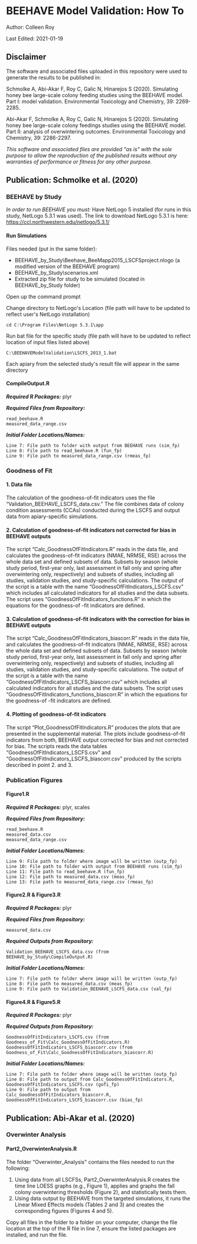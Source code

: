 # BEEHAVE Model Validation: How To
Author: Colleen Roy

Last Edited: 2021-01-19


## Disclaimer
The software and associated files uploaded in this repository were used to generate the results to be published in:

Schmolke A, Abi-Akar F, Roy C, Galic N, Hinarejos S (2020). Simulating honey bee large-scale colony feeding studies using the BEEHAVE model. Part I: model validation. Environmental Toxicology and Chemistry, 39: 2269-2285.

Abi-Akar F, Schmolke A, Roy C, Galic N, Hinarejos S (2020). Simulating honey bee large-scale colony feedings studies using the BEEHAVE model. Part II: analysis of overwintering outcomes. Environmental Toxicology and Chemistry, 39: 2286-2297.

*This software and associated files are provided "as is" with the sole purpose to allow the reproduction of the published results without any warranties of performance or fitness for any other purpose.*

## Publication: Schmolke et al. (2020)
### BEEHAVE by Study
*In order to run BEEHAVE you must:* Have NetLogo 5 installed (for runs in this study, NetLogo 5.3.1 was used). The link to download NetLogo 5.3.1 is here: https://ccl.northwestern.edu/netlogo/5.3.1/

#### Run Simulations
Files needed (put in the same folder):
- BEEHAVE_by_Study\Beehave_BeeMapp2015_LSCFSproject.nlogo (a modified version of the BEEHAVE program)
- BEEHAVE_by_Study\scenarios.xml
- Extracted zip file for study to be simulated (located in BEEHAVE_by_Study folder)

Open up the command prompt

Change directory to NetLogo's Location (file path will have to be updated to reflect user's NetLogo installation)

	cd C:\Program Files\NetLogo 5.3.1\app

Run bat file for the specific study (file path will have to be updated to reflect location of input files listed above)

	C:\BEEHAVEModelValidation\LSCFS_2013_1.bat

Each apiary from the selected study's result file will appear in the same directory

#### CompileOutput.R
**_Required R Packages:_** plyr

**_Required Files from Repository:_**

	read_beehave.R
	measured_data_range.csv

**_Initial Folder Locations/Names:_**

	Line 7: File path to folder with output from BEEHAVE runs (sim_fp)
	Line 8: File path to read_beehave.R (fun_fp)
	Line 9: File path to measured_data_range.csv (rmeas_fp)

### Goodness of Fit
#### 1. Data file
The calculation of the goodness-of-fit indicators uses the file “Validation_BEEHAVE_LSCFS_data.csv.” The file combines data of colony condition assessments (CCAs) conducted during the LSCFS and output data from apiary-specific simulations.

#### 2. Calculation of goodness-of-fit indicators not corrected for bias in BEEHAVE outputs
The script “Calc_GoodnessOfFitIndicators.R” reads in the data file, and calculates the goodness-of-fit indicators (NMAE, NRMSE, RSE) across the whole data set and defined subsets of data. Subsets by season (whole study period, first-year only, last assessment in fall only and spring after overwintering only, respectively) and subsets of studies, including all studies, validation studies, and study-specific calculations.
The output of the script is a table with the name “GoodnessOfFitIndicators_LSCFS.csv” which includes all calculated indicators for all studies and the data subsets.
The script uses “GoodnessOfFitIndicators_functions.R” in which the equations for the goodness-of -fit indicators are defined.

#### 3. Calculation of goodness-of-fit indicators with the correction for bias in BEEHAVE outputs
The script “Calc_GoodnessOfFitIndicators_biascorr.R” reads in the data file, and calculates the goodness-of-fit indicators (NMAE, NRMSE, RSE) across the whole data set and defined subsets of data. Subsets by season (whole study period, first-year only, last assessment in fall only and spring after overwintering only, respectively) and subsets of studies, including all studies, validation studies, and study-specific calculations.
The output of the script is a table with the name “GoodnessOfFitIndicators_LSCFS_biascorr.csv” which includes all calculated indicators for all studies and the data subsets.
The script uses “GoodnessOfFitIndicators_functions_biascorr.R” in which the equations for the goodness-of -fit indicators are defined.

#### 4. Plotting of goodness-of-fit indicators
The script “Plot_GoodnessOfFitIndicators.R” produces the plots that are presented in the supplemental material. The plots include goodness-of-fit indicators from both, BEEHAVE output corrected for bias and not corrected for bias. The scripts reads the data tables “GoodnessOfFitIndicators_LSCFS.csv” and “GoodnessOfFitIndicators_LSCFS_biascorr.csv” produced by the scripts described in point 2. and 3.

### Publication Figures
#### Figure1.R
**_Required R Packages:_** plyr, scales

**_Required Files from Repository:_**

	read_beehave.R
	measured_data.csv
	measured_data_range.csv

**_Initial Folder Locations/Names:_**

	Line 9: File path to folder where image will be written (outp_fp)
	Line 10: File path to folder with output from BEEHAVE runs (sim_fp)
	Line 11: File path to read_beehave.R (fun_fp)
	Line 12: File path to measured_data.csv (meas_fp)
	Line 13: File path to measured_data_range.csv (rmeas_fp)

#### Figure2.R & Figure3.R
**_Required R Packages:_** plyr

**_Required Files from Repository:_**

	measured_data.csv

**_Required Outputs from Repository:_**

	Validation_BEEHAVE_LSCFS_data.csv (from BEEHAVE_by_Study\CompileOutput.R)

**_Initial Folder Locations/Names:_**

	Line 7: File path to folder where image will be written (outp_fp)
	Line 8: File path to measured_data.csv (meas_fp)
	Line 9: File path to Validation_BEEHAVE_LSCFS_data.csv (val_fp)

#### Figure4.R & Figure5.R
**_Required R Packages:_** plyr

**_Required Outputs from Repository:_**

	GoodnessOfFitIndicators_LSCFS.csv (from Goodness_of_Fit\Calc_GoodnessOfFitIndicators.R)
	GoodnessOfFitIndicators_LSCFS_biascorr.csv (from Goodness_of_Fit\Calc_GoodnessOfFitIndicators_biascorr.R)

**_Initial Folder Locations/Names:_**

	Line 7: File path to folder where image will be written (outp_fp)
	Line 8: File path to output from Calc_GoodnessOfFitIndicators.R, GoodnessOfFitIndicators_LSCFS.csv (gofi_fp)
	Line 9: File path to output from Calc_GoodnessOfFitIndicators_biascorr.R, GoodnessOfFitIndicators_LSCFS_biascorr.csv (bias_fp)

## Publication: Abi-Akar et al. (2020)
### Overwinter Analysis
#### Part2_OverwinterAnalysis.R

The folder "Overwinter_Analysis" contains the files needed to run the following:

1.	Using data from all LSCFSs, Part2_OverwinterAnalysis.R creates the time line LOESS graphs (e.g., Figure 1), applies and graphs the fall colony overwintering thresholds (Figure 2), and statistically tests them.
2.	Using data output by BEEHAVE from the targeted simulations, it runs the Linear Mixed Effects models (Tables 2 and 3) and creates the corresponding figures (Figures 4 and 5).

Copy all files in the folder to a folder on your computer, change the file location at the top of the R file in line 7, ensure the listed packages are installed, and run the file.
